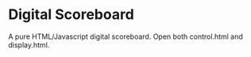 # Digital Scoreboard
A pure HTML/Javascript digital scoreboard.
Open both control.html and display.html.
